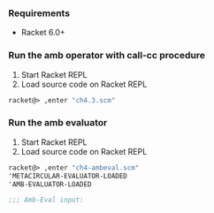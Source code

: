 ### Requirements

- Racket 6.0+

### Run the amb operator with call-cc procedure

1. Start Racket REPL
2. Load source code on Racket REPL

```scheme
racket@> ,enter "ch4.3.scm"
```

### Run the amb evaluator

1. Start Racket REPL
2. Load source code on Racket REPL

```scheme
racket@> ,enter "ch4-ambeval.scm"
'METACIRCULAR-EVALUATOR-LOADED
'AMB-EVALUATOR-LOADED

;;; Amb-Eval input:

```
